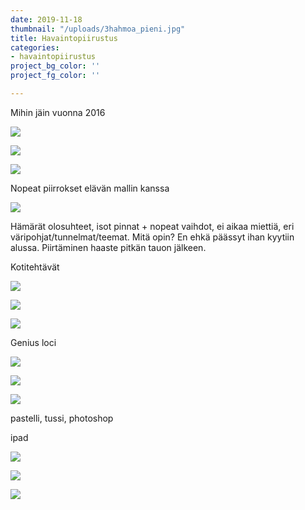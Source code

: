 ```yaml
---
date: 2019-11-18
thumbnail: "/uploads/3hahmoa_pieni.jpg"
title: Havaintopiirustus
categories:
- havaintopiirustus
project_bg_color: ''
project_fg_color: ''

---
```

Mihin jäin vuonna 2016

![](/uploads/piirustus_2016_alastom.jpg)

![](/uploads/piirustus_alien.jpg)

![](/uploads/naiset.jpg)

Nopeat piirrokset elävän mallin kanssa

![](/uploads/nopeat.jpg)

Hämärät olosuhteet, isot pinnat + nopeat vaihdot, ei aikaa miettiä, eri väripohjat/tunnelmat/teemat. Mitä opin? En ehkä päässyt ihan kyytiin alussa. Piirtäminen haaste pitkän tauon jälkeen.

Kotitehtävät

![](/uploads/kädetjalat.jpg)

![](/uploads/piirustus_karhu.jpg)

![](/uploads/ilmeet.jpg)

Genius loci

![](/uploads/c_pieni.jpg)

![](/uploads/kipsitussipieni.jpg)

![](/uploads/geniuslocipieni.jpg)

pastelli, tussi, photoshop

ipad

![](/uploads/aula.jpg)

![](/uploads/hiili290319.jpg)

![](/uploads/3hahmoa_pieni.jpg)